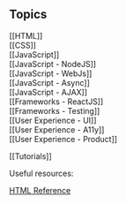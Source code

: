 

## Topics
[[HTML]]<br>
[[CSS]]<br>
[[JavaScript]]<br>
[[JavaScript - NodeJS]]<br>
[[JavaScript - WebJs]]<br>
[[JavaScript - Async]]<br>
[[JavaScript - AJAX]]<br>
[[Frameworks - ReactJS]]<br>
[[Frameworks - Testing]]<br>
[[User Experience - UI]]<br>
[[User Experience - A11y]]<br>
[[User Experience - Product]]<br>

[[Tutorials]]

Useful resources:

[HTML Reference](https://www.w3schools.com/tags/default.asp)
